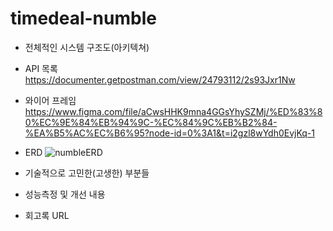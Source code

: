 # timedeal-numble

- 전체적인 시스템 구조도(아키텍쳐)

- API 목록  
https://documenter.getpostman.com/view/24793112/2s93Jxr1Nw

- 와이어 프레임  
https://www.figma.com/file/aCwsHHK9mna4GGsYhySZMj/%ED%83%80%EC%9E%84%EB%94%9C-%EC%84%9C%EB%B2%84-%EA%B5%AC%EC%B6%95?node-id=0%3A1&t=i2gzl8wYdh0EvjKq-1

- ERD
![numbleERD](https://user-images.githubusercontent.com/60431816/225566600-3dfac7dc-fb3e-45cd-aa63-e5fcd26aba82.jpg)

- 기술적으로 고민한(고생한) 부분들


- 성능측정 및 개선 내용


- 회고록 URL
